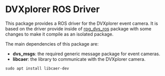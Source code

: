 # DVXplorer ROS Driver
This package provides a ROS driver for the DVXplorer event camera. It is based on the driver provide inside of [rpg_dvs_ros](https://github.com/uzh-rpg/rpg_dvs_ros) package with some changes to make it compile as an isolated package.

The main dependencies of this package are:
- **dvs_msgs**: the required generic message package for event cameras. 
- **libcaer**: the library to communicate with the DVXplorer camera.
```
sudo apt install libcaer-dev
```